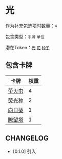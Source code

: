 # 光

作为补充包选项时数量：`4`

包含类型：`手牌` `单位`

潜在Token：[`光`](光.md) [`花`](花.md) [`种子`](种子.md)

## 包含卡牌

卡牌 | 权重
--- | ---
[萤火虫](../卡牌/萤火虫.md) | 4
[荧光种](../卡牌/荧光种.md) | 2
[向日葵](../卡牌/向日葵.md) | 1
[瞭望塔](../卡牌/瞭望塔.md) | 1

## CHANGELOG

- [0.1.0] 引入
